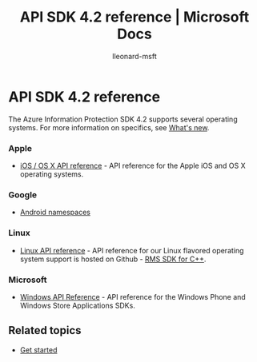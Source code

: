 ﻿---
# required metadata

title: API SDK 4.2 reference | Microsoft Docs
description: Azure Information Protection SDK 4.2 supports several operating systems; Android, iOS, OS X, Linux, Windows Phone and Windows Store.
keywords:
author: lleonard-msft
ms.author: alleonar
manager: mbaldwin
ms.date: 01/23/2017
ms.topic: article
ms.prod:
ms.service: information-protection
ms.assetid: 6a8df1d8-1279-4189-b17d-f128b7ca5643
# optional metadata

#ROBOTS:
audience: developer
#ms.devlang:
ms.reviewer: shubhamp
ms.suite: ems
#ms.tgt_pltfrm:
#ms.custom:

---

# API SDK 4.2 reference

The Azure Information Protection SDK 4.2 supports several operating systems. For more information on specifics, see [What's new](release-notes.md).

### Apple
- [iOS / OS X API reference](https://msdn.microsoft.com/library/dn758306.aspx) - API reference for the Apple iOS and OS X operating systems.

### Google
- [Android namespaces](https://msdn.microsoft.com/library/dn758245.aspx)

### Linux
- [Linux API reference](linux-c-api-reference.md) - API reference for our Linux flavored operating system support is hosted on Github - [RMS SDK for C++](http://azuread.github.io/rms-sdk-for-cpp/annotated.html).

### Microsoft
- [Windows API Reference](https://msdn.microsoft.com/library/dn891914.aspx) - API reference for the Windows Phone and Windows Store Applications SDKs.

## Related topics

* [Get started](get-started.md)
